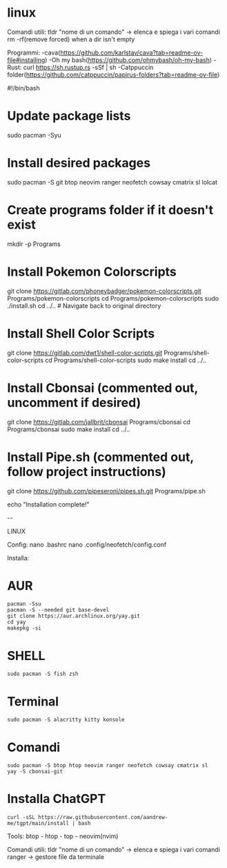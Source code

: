 # linux

Comandi utili:
	tldr "nome di un comando" -> elenca e spiega i vari comandi
	rm -rf(remove forced) when a dir isn't empty

Programmi:
	-cava(https://github.com/karlstav/cava?tab=readme-ov-file#installing)
	-Oh my bash(https://github.com/ohmybash/oh-my-bash)
	-Rust:
		curl https://sh.rustup.rs -sSf | sh
	-Catppuccin folder(https://github.com/catppuccin/papirus-folders?tab=readme-ov-file)

#!/bin/bash

# Update package lists
sudo pacman -Syu

# Install desired packages
sudo pacman -S git btop neovim ranger neofetch cowsay cmatrix sl lolcat

# Create programs folder if it doesn't exist
mkdir -p Programs

# Install Pokemon Colorscripts
git clone https://gitlab.com/phoneybadger/pokemon-colorscripts.git Programs/pokemon-colorscripts
cd Programs/pokemon-colorscripts
sudo ./install.sh
cd ../..  # Navigate back to original directory

# Install Shell Color Scripts
git clone https://gitlab.com/dwt1/shell-color-scripts.git Programs/shell-color-scripts
cd Programs/shell-color-scripts
sudo make install
cd ../..

# Install Cbonsai (commented out, uncomment if desired)
git clone https://gitlab.com/jallbrit/cbonsai Programs/cbonsai
cd Programs/cbonsai
sudo make install
cd ../..

# Install Pipe.sh (commented out, follow project instructions)
git clone https://github.com/pipeseroni/pipes.sh.git Programs/pipe.sh

echo "Installation complete!"

--

LINUX

Config:
    nano .bashrc
    nano .config/neofetch/config.conf

Installa:
# AUR
	pacman -Ssu
	pacman -S --needed git base-devel
	git clone https://aur.archlinux.org/yay.git
	cd yay
	makepkg -si
# SHELL
	sudo pacman -S fish zsh
# Terminal
	sudo pacman -S alacritty kitty konsole
# Comandi
	sudo pacman -S btop htop neovim ranger neofetch cowsay cmatrix sl
	yay -S cbonsai-git
# Installa ChatGPT
	curl -sSL https://raw.githubusercontent.com/aandrew-me/tgpt/main/install | bash

Tools:
	btop - htop - top - neovim(nvim)

Comandi utili:
	tldr "nome di un comando" -> elenca e spiega i vari comandi
	ranger -> gestore file da terminale
